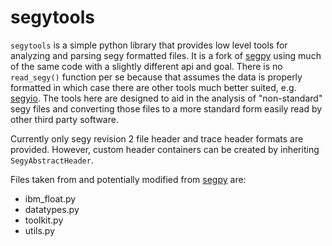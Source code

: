 # segytools

`segytools` is a simple python library that provides low level tools for analyzing and parsing segy formatted files. It is a fork of [segpy](https://github.com/sixty-north/segpy) using much of the same code with a slightly different api and goal. There is no `read_segy()` function per se because that assumes the data is properly formatted in which case there are other tools much better suited, e.g. [segyio](https://github.com/equinor/segyio). The tools here are designed to aid in the analysis of "non-standard" segy files and converting those files to a more standard form easily read by other third party software.

Currently only segy revision 2 file header and trace header formats are provided. However, custom header containers can be created by inheriting `SegyAbstractHeader`.

Files taken from and potentially modified from [segpy](https://github.com/sixty-north/segpy) are:
* ibm_float.py
* datatypes.py
* toolkit.py
* utils.py

